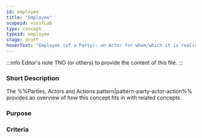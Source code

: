 ```yaml
---
id: employee
title: "Employee"
scopeid: essifLab
type: concept
typeid: employee
stage: draft
hoverText: "Employee (of a Party): an Actor for whom/which it is realistic that it might execute Actions on behalf of that Party (called the Employer of that Actor)."
---
```


:::info Editor's note
TNO (or others) to provide the content of this file.
:::

### Short Description

The %%Parties, Actors and Actions pattern|pattern-party-actor-action%% provides an overview of how this concept fits in with related concepts.

### Purpose

### Criteria
